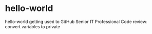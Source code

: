# hello-world
hello-world getting used to GitHub
Senior IT Professional
Code review: convert variables to private
